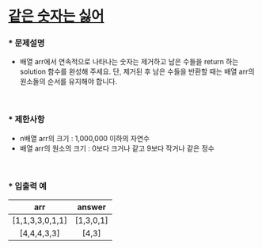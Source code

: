 
# [같은 숫자는 싫어](https://programmers.co.kr/learn/courses/30/lessons/12906) #



### * 문제설명 ###  
* 배열 arr에서 연속적으로 나타나는 숫자는 제거하고 남은 수들을 return 하는 solution 함수를 완성해 주세요. 단, 제거된 후 남은 수들을 반환할 때는 배열 arr의 원소들의 순서를 유지해야 합니다.  
</br>

### * 제한사항 ###
* n배열 arr의 크기 : 1,000,000 이하의 자연수   
* 배열 arr의 원소의 크기 : 0보다 크거나 같고 9보다 작거나 같은 정수  
</br>

### * 입출력 예 ###  

arr | answer
:------:|:------:
[1,1,3,3,0,1,1] | [1,3,0,1]
[4,4,4,3,3] | [4,3]
